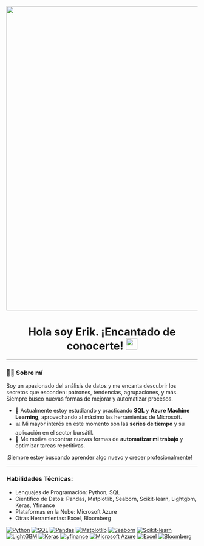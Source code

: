 <div id="header" align="center">
  <img decoding="async" src="https://github.com/erikmarquezhernandez/erikmarquezhernandez/blob/main/Erik%20M%C3%A1rquez.png?raw=true" width="800"/>
</div>

<h1 align="center">
  Hola soy Erik. ¡Encantado de conocerte!
  <img decoding="async" src="https://media.giphy.com/media/hvRJCLFzcasrR4ia7z/giphy.gif" width="30px"/>
</h1>

---
 <div id="header" align="left">

### :technologist: Sobre mí 

Soy un apasionado del análisis de datos y me encanta descubrir los secretos que esconden: patrones, tendencias, agrupaciones, y más. Siempre busco nuevas formas de mejorar y automatizar procesos.

- 📘 Actualmente estoy estudiando y practicando **SQL** y **Azure Machine Learning**, aprovechando al máximo las herramientas de Microsoft.  
- 📊 Mi mayor interés en este momento son las **series de tiempo** y su aplicación en el sector bursátil.  
- 🤖 Me motiva encontrar nuevas formas de **automatizar mi trabajo** y optimizar tareas repetitivas.  

¡Siempre estoy buscando aprender algo nuevo y crecer profesionalmente!

---

### Habilidades Técnicas:

- Lenguajes de Programación: Python, SQL
- Científico de Datos: Pandas, Matplotlib, Seaborn, Scikit-learn, Lightgbm, Keras, Yfinance
- Plataformas en la Nube: Microsoft Azure
- Otras Herramientas: Excel, Bloomberg

[![Python](https://img.shields.io/badge/Python-3776AB?style=for-the-badge&logo=python&logoColor=white)](https://www.python.org/) [![SQL](https://img.shields.io/badge/SQL-CC2927?style=for-the-badge&logo=microsoft-sql-server&logoColor=white)](https://www.microsoft.com/en-us/sql-server) [![Pandas](https://img.shields.io/badge/Pandas-150458?style=for-the-badge&logo=pandas&logoColor=white)](https://pandas.pydata.org/) [![Matplotlib](https://img.shields.io/badge/Matplotlib-8B008B?style=for-the-badge&logo=plotly&logoColor=white)](https://matplotlib.org/) [![Seaborn](https://img.shields.io/badge/Seaborn-009688?style=for-the-badge&logo=python&logoColor=white)](https://seaborn.pydata.org/) [![Scikit-learn](https://img.shields.io/badge/Scikit--learn-F7931E?style=for-the-badge&logo=scikitlearn&logoColor=white)](https://scikit-learn.org/) [![LightGBM](https://img.shields.io/badge/LightGBM-0277BD?style=for-the-badge&logo=lightgbm&logoColor=white)](https://lightgbm.readthedocs.io/) [![Keras](https://img.shields.io/badge/Keras-D00000?style=for-the-badge&logo=keras&logoColor=white)](https://keras.io/) [![yfinance](https://img.shields.io/badge/yfinance-720E9E?style=for-the-badge&logo=yahoo&logoColor=white)](https://pypi.org/project/yfinance/) [![Microsoft Azure](https://img.shields.io/badge/Microsoft_Azure-0078D4?style=for-the-badge&logo=microsoft-azure&logoColor=white)](https://azure.microsoft.com/) [![Excel](https://img.shields.io/badge/Microsoft_Excel-217346?style=for-the-badge&logo=microsoft-excel&logoColor=white)](https://www.microsoft.com/en-us/microsoft-365/excel) [![Bloomberg](https://img.shields.io/badge/Bloomberg-000000?style=for-the-badge&logoColor=white)](https://www.bloomberg.com/professional/)


<!--
**erikmarquezhernandez/erikmarquezhernandez** is a ✨ _special_ ✨ repository because its `README.md` (this file) appears on your GitHub profile.

Here are some ideas to get you started:

- 🔭 I’m currently working on ...
- 🌱 I’m currently learning ...
- 👯 I’m looking to collaborate on ...
- 🤔 I’m looking for help with ...
- 💬 Ask me about ...
- 📫 How to reach me: ...
- 😄 Pronouns: ...
- ⚡ Fun fact: ...
-->
